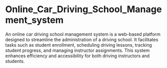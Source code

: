 # Online_Car_Driving_School_Management_system

An online car driving school management system is a web-based platform designed to streamline the administration of a driving school. It facilitates tasks such as student enrollment, scheduling driving lessons, tracking student progress, and managing instructor assignments. This system enhances efficiency and accessibility for both driving instructors and students.
